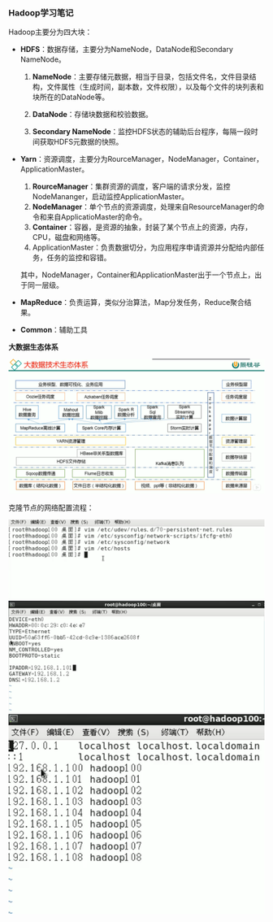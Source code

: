 ### Hadoop学习笔记
Hadoop主要分为四大块：
- **HDFS**：数据存储，主要分为NameNode，DataNode和Secondary NameNode。
    1. **NameNode**：主要存储元数据，相当于目录，包括文件名，文件目录结构，文件属性（生成时间，副本数，文件权限），以及每个文件的块列表和块所在的DataNode等。
    
    2. **DataNode**：存储块数据和校验数据。
    3. **Secondary NameNode**：监控HDFS状态的辅助后台程序，每隔一段时间获取HDFS元数据的快照。
- **Yarn**：资源调度，主要分为RourceManager，NodeManager，Container，ApplicationMaster。
    1. **RourceManager**：集群资源的调度，客户端的请求分发，监控NodeMananger，启动监控ApplicationMaster。
    2. **NodeManager**：单个节点的资源调度，处理来自ResourceManager的命令和来自ApplicatioMaster的命令。
    3. **Container**：容器，是资源的抽象，封装了某个节点上的资源，内存，CPU，磁盘和网络等。
    4. ApplicationMaster：负责数据切分，为应用程序申请资源并分配给内部任务，任务的监控和容错。

    其中，NodeManager，Container和ApplicationMaster出于一个节点上，出于同一层级。
- **MapReduce**：负责运算，类似分治算法，Map分发任务，Reduce聚合结果。
- **Common**：辅助工具

**大数据生态体系**

![大数据生态体系](../pic/hadoop/大数据生态体系.png)

克隆节点的网络配置流程：

![克隆节点](../pic/hadoop/克隆节点.png)
![克隆修改ip](../pic/hadoop/克隆修改ip.png)
![ip匹配](../pic/hadoop/ip匹配.png)
